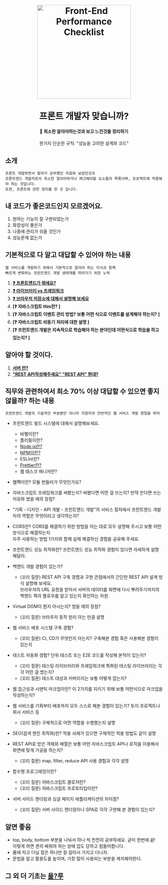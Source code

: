 <h1 align="center">
<br>
  <a href="#"><img src="https://teslacafe.co.kr/data/editor/2112/16399792526435.gif" alt="Front-End Performance Checklist" height="300"></a>
  <br>
  <br>
  프론트 개발자 맞습니까?
  <br>
</h1>

<h4 align="center"> 👤 최소한 알아야하는것과 보고 느낀것들 정리하기</h4>
<p align="center">한가지 단순한 규칙: "성능을 고려한 설계와 코드"</p>

## 소개

```
프론트 개발하면서 필자가 공부했던 자료와 보았던것과 
프론트엔드 개발자로서 최소한 알아야하거나 체크해야할 요소들의 목록이며, 프로젝트에 적용해야 하는 것입니다.
또한, 프론트에 관한 정리를 한 곳 입니다.
```

## 내 코드가 좋은코드인지 모르겠어요.

1. 원하는 기능이 잘 구현되었는가 
2. 확장성이 좋은가
3. 나중에 관리가 쉬울 것인가
4. 성능문제 없는가

## 기본적으로 다 알고 대답할 수 있어야 하는 내용

```
웹 서비스를 개발하기 위해서 기본적으로 알아야 하는 지식과 함께 
빠르게 변화하는 프런트엔드 개발 생태계를 따라가기 위한 노력
```

1. **[❓ 프론트엔드가 뭐에요?  ](https://github.com/pdy1207/MiddleTheorem/blob/main/%EA%B8%B0%EB%B3%B8%EC%A0%81%EC%9C%BC%EB%A1%9C%EC%95%8C%EA%B3%A0%EC%9E%88%EC%96%B4%EC%95%BC../%EA%B7%B8%EB%9E%98%EC%84%9C%20%ED%94%84%EB%A1%A0%ED%8A%B8%EC%97%94%EB%93%9C%EA%B0%80%20%EB%AD%94%EB%8D%B0%3F.md)**
2. **[❓ 라이브러리 vs 프레임워크  ](https://github.com/pdy1207/MiddleTheorem/blob/main/%EA%B8%B0%EB%B3%B8%EC%A0%81%EC%9C%BC%EB%A1%9C%EC%95%8C%EA%B3%A0%EC%9E%88%EC%96%B4%EC%95%BC../%ED%94%84%EB%A0%88%EC%9E%84%EC%9B%8C%ED%81%AC%20vs%20%EB%9D%BC%EC%9D%B4%EB%B8%8C%EB%9F%AC%EB%A6%AC.md)**
3. **[❓ 브라우저 저장소에 대해서 설명해 보세요  ](https://github.com/pdy1207/MiddleTheorem/blob/main/%EA%B8%B0%EB%B3%B8%EC%A0%81%EC%9C%BC%EB%A1%9C%EC%95%8C%EA%B3%A0%EC%9E%88%EC%96%B4%EC%95%BC../%EB%B8%8C%EB%9D%BC%EC%9A%B0%EC%A0%80%20%EC%A0%80%EC%9E%A5%EC%86%8C%EC%97%90%20%EB%8C%80%ED%95%B4%EC%84%9C%20%EC%84%A4%EB%AA%85%ED%95%B4%20%EB%B3%B4%EC%84%B8%EC%9A%94.md)**
4. **[❓ 자바스크립트 this란?  ]**
5. **[❓ 자바스크립트 이벤트 관리 방법? 보통 어떤 식으로 이벤트를 설계해야 하는지?  ]**
6. **[❓ 자바스크립트 비동기 처리에 대한 설명  ]**
7. **[❓ 프런트엔드 개발은 지속적으로 학습해야 하는 분야인데 어떤식으로 학습을 하고 있는지?  ]**

## 알아야 할 것이다.

1. **[서버 란?](https://github.com/pdy1207/Node.js/wiki/1.-%EC%84%9C%EB%B2%84%EB%9E%80-%EB%AC%B4%EC%97%87%EC%9D%B8%EA%B0%80%3F)**
2. **["REST API작성해주세요" "REST API" 뭔데?](https://github.com/pdy1207/Node.js/wiki/4.-%22REST-API%EC%9E%91%EC%84%B1%ED%95%B4%EC%A3%BC%EC%84%B8%EC%9A%94%22-%22REST-API%22-%EB%AD%94%EB%8D%B0%3F)**



## 직무와 관련하여서 최소 70% 이상 대답할 수 있으면 좋지 않을까? 하는 내용

```
프런트엔드 개발의 기술적인 부분뿐만 아니라 지원자의 전반적인 웹 서비스 개발 경험을 파악
```

- 프런트엔드 빌드 시스템에 대해서 설명해보세요.
    - 바벨이란?
    - 폴리필이란?
    - [Node.js란?](https://github.com/pdy1207/MiddleTheorem/blob/main/%EC%A7%81%EB%AC%B4%EA%B4%80%EB%A0%A8%2070%25%EB%8C%80%EB%8B%B5%EC%9D%84%20%ED%95%A0%EC%A4%84%EC%95%8C%EC%95%84%EC%95%BC../%ED%94%84%EB%9F%B0%ED%8A%B8%EC%97%94%EB%93%9C%20%EB%B9%8C%EB%93%9C%20%EC%8B%9C%EC%8A%A4%ED%85%9C/Node.js%EB%9E%80%3F.md)
    - [NPM이란?](https://github.com/pdy1207/MiddleTheorem/blob/main/%EC%A7%81%EB%AC%B4%EA%B4%80%EB%A0%A8%2070%25%EB%8C%80%EB%8B%B5%EC%9D%84%20%ED%95%A0%EC%A4%84%EC%95%8C%EC%95%84%EC%95%BC../%ED%94%84%EB%9F%B0%ED%8A%B8%EC%97%94%EB%93%9C%20%EB%B9%8C%EB%93%9C%20%EC%8B%9C%EC%8A%A4%ED%85%9C/npm%EC%9D%B4%EB%9E%80%3F.md)
    - ESLint란?
    - [Prettier란?](https://github.com/pdy1207/MiddleTheorem/blob/main/%EC%A7%81%EB%AC%B4%EA%B4%80%EB%A0%A8%2070%25%EB%8C%80%EB%8B%B5%EC%9D%84%20%ED%95%A0%EC%A4%84%EC%95%8C%EC%95%84%EC%95%BC../%ED%94%84%EB%9F%B0%ED%8A%B8%EC%97%94%EB%93%9C%20%EB%B9%8C%EB%93%9C%20%EC%8B%9C%EC%8A%A4%ED%85%9C/Prettier%EB%9E%80%3F.md)
    - 웹 태스크 매니저란?
- 웹팩이란? 모듈 번들러가 무엇인가요?

- 자바스크립트 프레임워크를 써봤는지? 써봤다면 어떤 걸 쓰는지? 만약 쓴다면 쓰는 이유와 썼을 때의 장점?

- “기획 - 디자인 - API 개발 - 프런트엔드 개발”의 서비스 절차에서 프런트엔드 개발자의 역할은 무엇이라고 생각하는지?

- CORS란? CORS를 해결하기 위한 방법을 아는 대로 모두 설명해 주시고 보통 어떤 방식으로 해결하는지 <br>
   자주 사용하는 방법 1가지와 함께 실제 해결하신 경험을 공유해 주세요. <br>
- 프런트엔드 성능 최적화란? 프런트엔드 성능 최적화 경험이 있다면 자세하게 설명해달라.
- 백엔드 개발 경험이 있는가?
    - (꼬리 질문) REST API 구축 경험과 구현 관점에서의 간단한 REST API 설계 방식 설명해 보세요. <br>
      브라우저의 URL 요청을 받아서 서버의 데이터를 화면에 다시 뿌려주기까지의 백엔드 쪽의 플로우를 알고 있는지 확인하는 차원. <br>
      
- Virtual DOM이 뭔지 아시는지? 썼을 때의 장점?

    - (꼬리 질문) 브라우저 동작 원리 아는 만큼 설명
    
- 웹 서비스 배포 시스템 구축 경험?
    - (꼬리 질문) CI, CD가 무엇인지 아는지? 구축해본 경험 혹은 사용해본 경험이 있는지
    
- 테스트 자동화 경험? 단위 테스트 또는 E2E 코드를 작성해 본적이 있는지?
    - (꼬리 질문) 테스팅 라이브러리와 프레임워크에 특화된 테스팅 라이브러리는 각각 어떤 걸 썼는지?
    - (꼬리 질문) 테스트 대상과 커버리지는 보통 어떻게 잡는지?
    
- 웹 접근성과 시맨틱 마크업이란? 이 2가지를 지키기 위해 보통 어떤식으로 마크업을 작성하는지?

- 웹 서비스를 기획부터 배포까지 모두 스스로 해본 경험이 있는가? 토이 프로젝트나 회사 서비스 등
    - (꼬리 질문) 구체적으로 어떤 역할을 수행했는지 설명
    
- SEO(검색 엔진 최적화)란? 적용 사례가 있으면 구체적인 적용 방법도 같이 설명

- REST API로 받은 객체와 배열은 보통 어떤 자바스크립트 API나 로직을 이용해서 화면에 맞게 가공을 하는지?

    - (꼬리 질문) map, filter, reduce API 사용 경험과 각각 설명
    
- 함수형 프로그래밍이란?
    - (꼬리 질문) 자바스크립트 클로저란?
    - (꼬리 질문) 자바스크립트 프로토타입이란?
- 서버 사이드 렌더링과 싱글 페이지 애플리케이션의 차이점?

    - (꼬리 질문) 서버 사이드 렌더링이나 SPA로 각각 구현해 본 경험이 있는지?




## 알면 좋음

- top, body, bottom 부분을 나눠서 하나 씩 천천히 공부하세요. 굳이 한번에 끝! <br>
이렇게 하면 괜히 배워야 하는 양에 압도 당하고 힘들어합니다. <br>
- 품에 차고 다닐 칼은 하나만 잘 갈아서 가지고 다니자.
- 문법을 알고 활용도를 높이며, 가장 많이 사용되는 부분을 캐치해야한다.

## 그 외 더 기초는 [욜?루](https://github.com/pdy1207/FSR)
